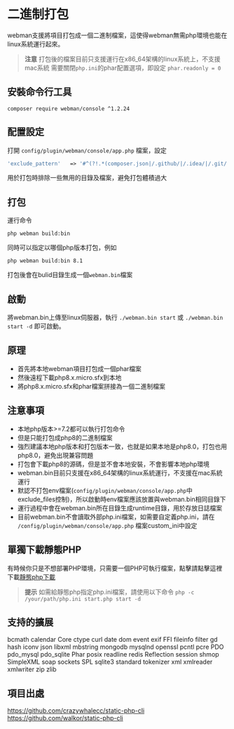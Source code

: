 # 二進制打包

webman支援將項目打包成一個二進制檔案，這使得webman無需php環境也能在linux系統運行起來。

> **注意**
> 打包後的檔案目前只支援運行在x86_64架構的linux系統上，不支援mac系統
> 需要關閉`php.ini`的phar配置選項，即設定 `phar.readonly = 0`

## 安裝命令行工具
`composer require webman/console ^1.2.24`

## 配置設定
打開 `config/plugin/webman/console/app.php` 檔案，設定 
```php
'exclude_pattern'   => '#^(?!.*(composer.json|/.github/|/.idea/|/.git/|/.setting/|/runtime/|/vendor-bin/|/build/|vendor/webman/admin))(.*)$#'
```
用於打包時排除一些無用的目錄及檔案，避免打包體積過大

## 打包
運行命令
```
php webman build:bin
```
同時可以指定以哪個php版本打包，例如
```
php webman build:bin 8.1
```

打包後會在bulid目錄生成一個`webman.bin`檔案

## 啟動
將webman.bin上傳至linux伺服器，執行 `./webman.bin start` 或 `./webman.bin start -d` 即可啟動。

## 原理
* 首先將本地webman項目打包成一個phar檔案
* 然後遠程下載php8.x.micro.sfx到本地
* 將php8.x.micro.sfx和phar檔案拼接為一個二進制檔案

## 注意事項
* 本地php版本>=7.2都可以執行打包命令
* 但是只能打包成php8的二進制檔案
* 強烈建議本地php版本和打包版本一致，也就是如果本地是php8.0，打包也用php8.0，避免出現兼容問題
* 打包會下載php8的源碼，但是並不會本地安裝，不會影響本地php環境
* webman.bin目前只支援在x86_64架構的linux系統運行，不支援在mac系統運行
* 默認不打包env檔案(`config/plugin/webman/console/app.php`中exclude_files控制)，所以啟動時env檔案應該放置與webman.bin相同目錄下
* 運行過程中會在webman.bin所在目錄生成runtime目錄，用於存放日誌檔案
* 目前webman.bin不會讀取外部php.ini檔案，如需要自定義php.ini，請在 `/config/plugin/webman/console/app.php` 檔案custom_ini中設定

## 單獨下載靜態PHP
有時候你只是不想部署PHP環境，只需要一個PHP可執行檔案，點擊請點擊這裡下載[靜態php下載](https://www.workerman.net/download)

> **提示**
> 如需給靜態php指定php.ini檔案，請使用以下命令 `php -c /your/path/php.ini start.php start -d`

## 支持的擴展
bcmath
calendar
Core
ctype
curl
date
dom
event
exif
FFI
fileinfo
filter
gd
hash
iconv
json
libxml
mbstring
mongodb
mysqlnd
openssl
pcntl
pcre
PDO
pdo_mysql
pdo_sqlite
Phar
posix
readline
redis
Reflection
session
shmop
SimpleXML
soap
sockets
SPL
sqlite3
standard
tokenizer
xml
xmlreader
xmlwriter
zip
zlib

## 項目出處

https://github.com/crazywhalecc/static-php-cli
https://github.com/walkor/static-php-cli